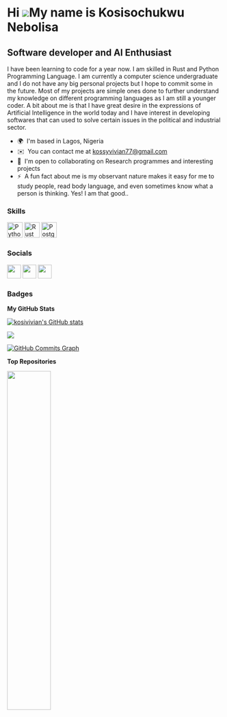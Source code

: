 Hi ![](https://user-images.githubusercontent.com/18350557/176309783-0785949b-9127-417c-8b55-ab5a4333674e.gif)My name is Kosisochukwu Nebolisa
=============================================================================================================================================

Software developer and AI Enthusiast
------------------------------------

I have been learning to code for a year now. I am skilled in Rust and Python Programming Language. I am currently a computer science undergraduate and I do not have any big personal projects but I hope to commit some in the future. Most of my projects are simple ones done to further understand my knowledge on different programming languages as I am still a younger coder. A bit about me is that I have great desire in the expressions of Artificial Intelligence in the world today and I have interest in developing softwares that can used to solve certain issues in the political and industrial sector.

* 🌍  I'm based in Lagos, Nigeria
* ✉️  You can contact me at [kossyvivian77@gmail.com](mailto:kossyvivian77@gmail.com)
* 🤝  I'm open to collaborating on Research programmes and interesting projects
* ⚡  A fun fact about me is my observant nature makes it easy for me to study people, read body language, and even sometimes know what a person is thinking. Yes! I am that good..

### Skills


<p align="left">
<a href="https://www.python.org/" target="_blank" rel="noreferrer"><img src="https://raw.githubusercontent.com/danielcranney/readme-generator/main/public/icons/skills/python-colored.svg" width="36" height="36" alt="Python" /></a>
<a href="https://www.rust-lang.org/" target="_blank" rel="noreferrer"><img src="https://raw.githubusercontent.com/danielcranney/readme-generator/main/public/icons/skills/rust-colored.svg" width="36" height="36" alt="Rust" /></a>
<a href="https://www.postgresql.org/" target="_blank" rel="noreferrer"><img src="https://raw.githubusercontent.com/danielcranney/readme-generator/main/public/icons/skills/postgresql-colored.svg" width="36" height="36" alt="PostgreSQL" /></a>
</p>


### Socials

<p align="left"> <a href="https://www.github.com/kosivivian" target="_blank" rel="noreferrer"><img src="https://raw.githubusercontent.com/danielcranney/readme-generator/main/public/icons/socials/github.svg" width="32" height="32" /></a> <a href="http://www.instagram.com/kosi_nebolisa" target="_blank" rel="noreferrer"><img src="https://raw.githubusercontent.com/danielcranney/readme-generator/main/public/icons/socials/instagram.svg" width="32" height="32" /></a> <a href="https://www.linkedin.com/in/kosisochukwu-nebolisa-ba8559254" target="_blank" rel="noreferrer"><img src="https://raw.githubusercontent.com/danielcranney/readme-generator/main/public/icons/socials/linkedin.svg" width="32" height="32" /></a></p>

### Badges

<b>My GitHub Stats</b>

<a href="http://www.github.com/kosivivian"><img src="https://github-readme-stats.vercel.app/api?username=kosivivian&show_icons=true&hide=&count_private=true&title_color=ec4899&text_color=ffffff&icon_color=64748b&bg_color=831843&hide_border=true&show_icons=true" alt="kosivivian's GitHub stats" /></a>

<a href="http://www.github.com/kosivivian"><img src="https://github-readme-streak-stats.herokuapp.com/?user=kosivivian&stroke=ffffff&background=831843&ring=ec4899&fire=ec4899&currStreakNum=ffffff&currStreakLabel=ec4899&sideNums=ffffff&sideLabels=ffffff&dates=ffffff&hide_border=true" /></a>

<a href="http://www.github.com/kosivivian"><img src="https://github-readme-activity-graph.cyclic.app/graph?username=kosivivian&bg_color=831843&color=ffffff&line=64748b&point=ffffff&area_color=831843&area=true&hide_border=true&custom_title=GitHub%20Commits%20Graph" alt="GitHub Commits Graph" /></a>

<b>Top Repositories</b>

<div width="100%" align="center"><a href="https://github.com/kosivivian/nebolisaCSC102" align="left"><img align="left" width="45%" src="https://github-readme-stats.vercel.app/api/pin/?username=kosivivian&repo=nebolisaCSC102&title_color=ec4899&text_color=ffffff&icon_color=64748b&bg_color=831843&hide_border=true&locale=en" /></a></div><br /><br /><br /><br /><br /><br /><br />
